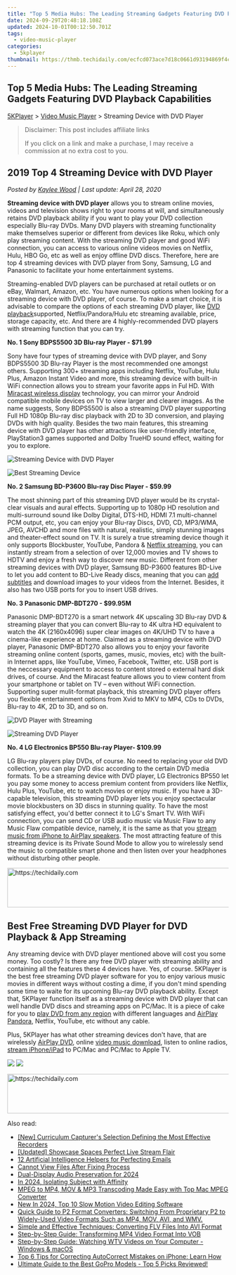 ```yaml
---
title: "Top 5 Media Hubs: The Leading Streaming Gadgets Featuring DVD Playback Capabilities"
date: 2024-09-29T20:48:18.108Z
updated: 2024-10-01T00:12:50.701Z
tags:
  - video-music-player
categories:
  - 5kplayer
thumbnail: https://thmb.techidaily.com/ecfcd073ace7d18c0661d93194869f4c69c9a93b7f7e0b0c3bf6cf212d7d6071.jpg
---
```


## Top 5 Media Hubs: The Leading Streaming Gadgets Featuring DVD Playback Capabilities

[5KPlayer](https://tools.techidaily.com/5kplayer/products/) \> [Video Music Player](https://tools.techidaily.com/5kplayer/video-music-player/) \> Streaming Device with DVD Player

>  Disclaimer: This post includes affiliate links
>
>  If you click on a link and make a purchase, I may receive a commission at no extra cost to you.
>

## 2019 Top 4 Streaming Device with DVD Player

 _Posted by [Kaylee Wood](https://www.quora.com/profile/Amanda-Hu-21) | Last update: April 28, 2020_

**Streaming device with DVD player** allows you to stream online movies, videos and television shows right to your rooms at will, and simultaneously retains DVD playback ability if you want to play your DVD collection especially Blu-ray DVDs. Many DVD players with streaming functionality make themselves superior or different from devices like Roku, which only play streaming content. With the streaming DVD player and good WiFi connection, you can access to various online videos movies on Netflix, Hulu, HBO Go, etc as well as enjoy offline DVD discs. Therefore, here are top 4 streaming devices with DVD player from Sony, Samsung, LG and Panasonic to facilitate your home entertainment systems.

Streaming-enabled DVD players can be purchased at retail outlets or on eBay, Walmart, Amazon, etc. You have numerous options when looking for a streaming device with DVD player, of course. To make a smart choice, it is advisable to compare the options of each streaming DVD player, like [DVD playback](https://tools.techidaily.com/5kplayer/video-music-player/)supported, Netflix/Pandora/Hulu etc streaming available, price, storage capacity, etc. And there are 4 highly-recommended DVD players with streaming function that you can try.

**No. 1 Sony BDPS5500 3D Blu-ray Player - $71.99**

Sony have four types of streaming device with DVD player, and Sony BDPS5500 3D Blu-ray Player is the most recommended one amongst others. Supporting 300+ streaming apps including Netflix, YouTube, Hulu Plus, Amazon Instant Video and more, this streaming device with built-in WiFi connection allows you to stream your favorite apps in Ful HD. With [Miracast wireless display](https://tools.techidaily.com/5kplayer/airplay/) technology, you can mirror your Android compatible mobile devices on TV to view larger and clearer images. As the name suggests, Sony BDPS5500 is also a streaming DVD player supporting Full HD 1080p Blu-ray disc playback with 2D to 3D conversion, and playing DVDs with high quality. Besides the two main features, this streaming device with DVD player has other attractions like user-friendly interface, PlayStation3 games supported and Dolby TrueHD sound effect, waiting for you to explore.

![Streaming Device with DVD Player](https://www.5kplayer.com/video-music-player/img/sony-dvd-player.jpg) 

![Best Streaming Device](https://www.5kplayer.com/video-music-player/img/samsung-dvd-player.jpg) 

**No. 2 Samsung BD-P3600 Blu-ray Disc Player - $59.99**

The most shinning part of this streaming DVD player would be its crystal-clear visuals and aural effects. Supporting up to 1080p HD resolution and multi-surround sound like Dolby Digital, DTS-HD, HDMI 7.1 multi-channel PCM output, etc, you can enjoy your Blu-ray Discs, DVD, CD, MP3/WMA, JPEG, AVCHD and more files with natural, realistic, simply stunning images and theater-effect sound on TV. It is surely a true streaming device though it only supports Blockbuster, YouTube, Pandora & [Netflix streaming](https://tools.techidaily.com/5kplayer/airplay/), you can instantly stream from a selection of over 12,000 movies and TV shows to HDTV and enjoy a fresh way to discover new music. Different from other streaming devices with DVD player, Samsung BD-P3600 features BD-Live to let you add content to BD-Live Ready discs, meaning that you can [add subtitles](https://tools.techidaily.com/5kplayer/video-music-player/) and download images to your videos from the Internet. Besides, it also has two USB ports for you to insert USB drives.

**No. 3 Panasonic DMP-BDT270 - $99.95M**

Panasonic DMP-BDT270 is a smart network 4K upscaling 3D Blu-ray DVD & streaming player that you can convert Blu-ray to 4K ultra HD equivalent to watch the 4K (2160x4096) super clear images on 4K/UHD TV to have a cinema-like experience at home. Claimed as a streaming device with DVD player, Panasonic DMP-BDT270 also allows you to enjoy your favorite streaming online content (sports, games, music, movies, etc) with the built-in Internet apps, like YouTube, Vimeo, Facebook, Twitter, etc. USB port is the neccessary equipment to access to content stored o external hard disk drives, of course. And the Miracast feature allows you to view content from your smartphone or tablet on TV – even without WiFi connection. Supporting super mulit-format playback, this streaming DVD player offers you flexible entertainment options from Xvid to MKV to MP4, CDs to DVDs, Blu-ray to 4K, 2D to 3D, and so on.

![DVD Player with Streaming](https://www.5kplayer.com/video-music-player/img/panasonic-dvd-player.jpg) 

![Streaming DVD Player](https://www.5kplayer.com/video-music-player/img/lg-dvd-player.jpg) 

**No. 4 LG Electronics BP550 Blu-ray Player- $109.99**

LG Blu-ray players play DVDs, of course. No need to replacing your old DVD collection, you can play DVD disc according to the certain DVD media formats. To be a streaming device with DVD player, LG Electronics BP550 let you pay some money to access premium content from providers like Netflix, Hulu Plus, YouTube, etc to watch movies or enjoy music. If you have a 3D-capable television, this streaming DVD player lets you enjoy spectacular movie blockbusters on 3D discs in stunning quality. To have the most satisfying effect, you'd better connect it to LG's Smart TV. With WiFi connection, you can send CD or USB audio music via Music Flaw to any Music Flaw compatible device, namely, it is the same as that you [stream music from iPhone to AirPlay speakers](https://tools.techidaily.com/5kplayer/airplay/). The most attracting feature of this streaming device is its Private Sound Mode to allow you to wirelessly send the music to compatible smart phone and then listen over your headphones without disturbing other people.

<!-- affiliate ads begin -->
<a href="https://appsumo.8odi.net/c/5597632/2094483/7443" target="_top" id="2094483">
  <img src="//a.impactradius-go.com/display-ad/7443-2094483" border="0" alt="https://techidaily.com" width="728" height="90"/>
</a>
<img height="0" width="0" src="https://appsumo.8odi.net/i/5597632/2094483/7443" style="position:absolute;visibility:hidden;" border="0" />
<!-- affiliate ads end -->

## Best Free Streaming DVD Player for DVD Playback & App Streaming

Any streaming device with DVD player mentioned above will cost you some money. Too costly? Is there any free DVD player with streaming ability and containing all the features these 4 devices have. Yes, of course. 5KPlayer is the best free streaming DVD player software for you to enjoy various music movies in different ways without costing a dime, if you don't mind spending some time to waite for its upcoming Blu-ray DVD playback ability. Except that, 5KPlayer function itself as a streaming device with DVD player that can well handle DVD discs and streaming apps on PC/Mac. It is a piece of cake for you to [play DVD from any region](https://tools.techidaily.com/5kplayer/video-music-player/) with different languages and [AirPlay Pandora](https://tools.techidaily.com/5kplayer/airplay/), Netflix, YouTube, etc without any cable.

Plus, 5KPlayer has what other streaming devices don't have, that are wirelessly [AirPlay DVD](https://tools.techidaily.com/5kplayer/airplay/), online [video music download](https://tools.techidaily.com/5kplayer/youtube-download/), listen to online radios, [stream iPhone/iPad](https://tools.techidaily.com/5kplayer/airplay/) to PC/Mac and PC/Mac to Apple TV. 

[![](https://www.5kplayer.com/video-music-player/../button/freedownwhitewin.png)](https://tools.techidaily.com/5kplayer/products/) [![](https://www.5kplayer.com/video-music-player/../button/freedownbackmac.png)](https://tools.techidaily.com/5kplayer/products/)

<!-- affiliate ads begin -->
<a href="https://aligracehair.sjv.io/c/5597632/1938721/19272" target="_top" id="1938721">
  <img src="//a.impactradius-go.com/display-ad/19272-1938721" border="0" alt="https://techidaily.com" width="728" height="90"/>
</a>
<img height="0" width="0" src="https://aligracehair.sjv.io/i/5597632/1938721/19272" style="position:absolute;visibility:hidden;" border="0" />
<!-- affiliate ads end -->

<ins class="adsbygoogle"
     style="display:block"
     data-ad-format="autorelaxed"
     data-ad-client="ca-pub-7571918770474297"
     data-ad-slot="1223367746"></ins>

<ins class="adsbygoogle"
     style="display:block"
     data-ad-client="ca-pub-7571918770474297"
     data-ad-slot="8358498916"
     data-ad-format="auto"
     data-full-width-responsive="true"></ins>

<span class="atpl-alsoreadstyle">Also read:</span>
<div><ul>
<li><a href="https://screen-mirroring-recording.techidaily.com/new-curriculum-capturers-selection-defining-the-most-effective-recorders/"><u>[New] Curriculum Capturer's Selection Defining the Most Effective Recorders</u></a></li>
<li><a href="https://extra-approaches.techidaily.com/updated-showcase-spaces-perfect-live-stream-flair/"><u>[Updated] Showcase Spaces Perfect Live Stream Flair</u></a></li>
<li><a href="https://tech-savvy.techidaily.com/12-artificial-intelligence-helpers-for-perfecting-emails/"><u>12 Artificial Intelligence Helpers for Perfecting Emails</u></a></li>
<li><a href="https://data-wizards.techidaily.com/cannot-view-files-after-fixing-process/"><u>Cannot View Files After Fixing Process</u></a></li>
<li><a href="https://on-screen-recording.techidaily.com/dual-display-audio-preservation-for-2024/"><u>Dual-Display Audio Preservation for 2024</u></a></li>
<li><a href="https://extra-support.techidaily.com/in-2024-isolating-subject-with-affinity/"><u>In 2024, Isolating Subject with Affinity</u></a></li>
<li><a href="https://media-tips.techidaily.com/mpeg-to-mp4-mov-and-mp3-transcoding-made-easy-with-top-mac-mpeg-converter/"><u>MPEG to MP4, MOV & MP3 Transcoding Made Easy with Top Mac MPEG Converter</u></a></li>
<li><a href="https://ai-video-apps.techidaily.com/new-in-2024-top-10-slow-motion-video-editing-software/"><u>New In 2024, Top 10 Slow Motion Video Editing Software</u></a></li>
<li><a href="https://media-tips.techidaily.com/1723620234472-quick-guide-to-p2-format-converters-switching-from-proprietary-p2-to-widely-used-video-formats-such-as-mp4-mov-avi-and-wmv/"><u>Quick Guide to P2 Format Converters: Switching From Proprietary P2 to Widely-Used Video Formats Such as MP4, MOV, AVI, and WMV.</u></a></li>
<li><a href="https://media-tips.techidaily.com/simple-and-effective-techniques-converting-flv-files-into-avi-format/"><u>Simple and Effective Techniques: Converting FLV Files Into AVI Format</u></a></li>
<li><a href="https://media-tips.techidaily.com/step-by-step-guide-transforming-mp4-video-format-into-vob/"><u>Step-by-Step Guide: Transforming MP4 Video Format Into VOB</u></a></li>
<li><a href="https://media-tips.techidaily.com/step-by-step-guide-watching-wtv-videos-on-your-computer-windows-and-macos/"><u>Step-by-Step Guide: Watching WTV Videos on Your Computer - Windows & macOS</u></a></li>
<li><a href="https://fox-that.techidaily.com/top-6-tips-for-correcting-autocorrect-mistakes-on-iphone-learn-how/"><u>Top 6 Tips for Correcting AutoCorrect Mistakes on iPhone: Learn How</u></a></li>
<li><a href="https://media-tips.techidaily.com/1723620233504-ultimate-guide-to-the-best-gopro-models-top-5-picks-reviewed/"><u>Ultimate Guide to the Best GoPro Models - Top 5 Picks Reviewed!</u></a></li>
</ul></div>

